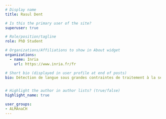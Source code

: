 ```yaml
---
# Display name
title: Rasul Dent

# Is this the primary user of the site?
superuser: true

# Role/position/tagline
role: PhD Student

# Organizations/Affiliations to show in About widget
organizations:
  - name: Inria
    url: https://www.inria.fr/fr

# Short bio (displayed in user profile at end of posts)
bio: Détection de langue sous grandes contraintes de traitement à la seconde


# Highlight the author in author lists? (true/false)
highlight_name: true

user_groups:
- ALMAnaCH
---
```


